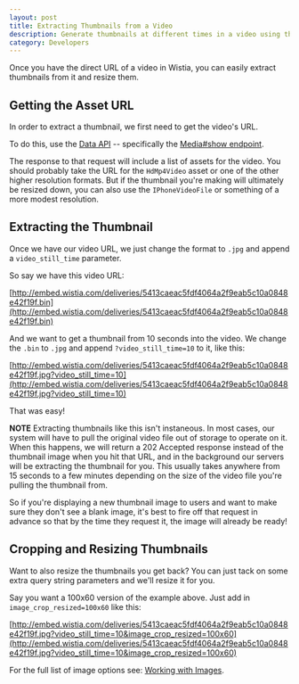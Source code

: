 ```yaml
---
layout: post
title: Extracting Thumbnails from a Video
description: Generate thumbnails at different times in a video using the Wistia API.
category: Developers
---
```


<div class="post_intro">
<p>
Once you have the direct URL of a video in Wistia, you can easily extract thumbnails 
from it and resize them.
</p>
</div>


## Getting the Asset URL

In order to extract a thumbnail, we first need to get the video's URL.

To do this, use the <a href="{{ '/data-api' | post_url }}">Data API</a> -- 
specifically the <a href="{{ '/data-api' | post_url }}#media_show">Media#show endpoint</a>.

The response to that request will include a list of assets for the video. 
You should probably take the URL for the `HdMp4Video` asset or one of the other 
higher resolution formats. But if the thumbnail you're making will ultimately 
be resized down, you can also use the `IPhoneVideoFile` or something of a 
more modest resolution.


## Extracting the Thumbnail

Once we have our video URL, we just change the format to `.jpg` and append 
a `video_still_time` parameter.

So say we have this video URL:

[http://embed.wistia.com/deliveries/5413caeac5fdf4064a2f9eab5c10a0848e42f19f.bin](http://embed.wistia.com/deliveries/5413caeac5fdf4064a2f9eab5c10a0848e42f19f.bin)

And we want to get a thumbnail from 10 seconds into the video. We change the 
`.bin` to `.jpg` and append `?video_still_time=10` to it, like this:

[http://embed.wistia.com/deliveries/5413caeac5fdf4064a2f9eab5c10a0848e42f19f.jpg?video_still_time=10](http://embed.wistia.com/deliveries/5413caeac5fdf4064a2f9eab5c10a0848e42f19f.jpg?video_still_time=10)

That was easy!

**NOTE** Extracting thumbnails like this isn't instaneous. In most cases, our 
system will have to pull the original video file out of storage to operate on it.
When this happens, we will return a 202 Accepted response instead of the 
thumbnail image when you hit that URL, and in the background our servers will be 
extracting the thumbnail for you. This usually takes anywhere from 15 seconds 
to a few minutes depending on the size of the video file you're pulling the 
thumbnail from.

So if you're displaying a new thumbnail image to users and want to make sure 
they don't see a blank image, it's best to fire off that request in advance so 
that by the time they request it, the image will already be ready!


## Cropping and Resizing Thumbnails

Want to also resize the thumbnails you get back? You can just tack on some extra
query string parameters and we'll resize it for you.

Say you want a 100x60 version of the example above. Just add in `image_crop_resized=100x60` like this:

[http://embed.wistia.com/deliveries/5413caeac5fdf4064a2f9eab5c10a0848e42f19f.jpg?video_still_time=10&image_crop_resized=100x60](http://embed.wistia.com/deliveries/5413caeac5fdf4064a2f9eab5c10a0848e42f19f.jpg?video_still_time=10&image_crop_resized=100x60)

For the full list of image options see: 
<a href="{{ '/working-with-images' | post_url }}">Working with Images</a>.
